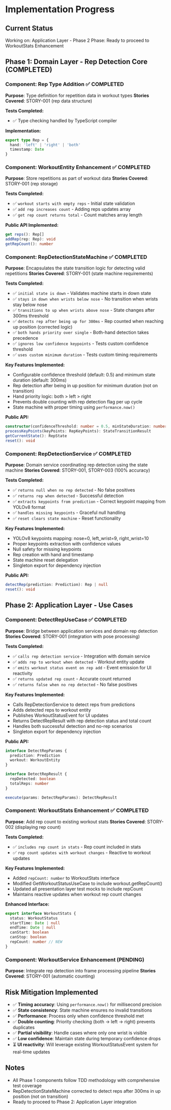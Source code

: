 # Implementation Progress

## Current Status
Working on: Application Layer - Phase 2
Phase: Ready to proceed to WorkoutStats Enhancement

## Phase 1: Domain Layer - Rep Detection Core (COMPLETED)

### Component: Rep Type Addition ✅ COMPLETED
**Purpose**: Type definition for repetition data in workout types
**Stories Covered**: STORY-001 (rep data structure)

**Tests Completed:**
- ✅ Type checking handled by TypeScript compiler

**Implementation:**
```typescript
export type Rep = {
  hand: 'left' | 'right' | 'both'
  timestamp: Date
}
```

### Component: WorkoutEntity Enhancement ✅ COMPLETED
**Purpose**: Store repetitions as part of workout data
**Stories Covered**: STORY-001 (rep storage)

**Tests Completed:**
- ✅ `workout starts with empty reps` - Initial state validation
- ✅ `add rep increases count` - Adding reps updates array
- ✅ `get rep count returns total` - Count matches array length

**Public API Implemented:**
```typescript
get reps(): Rep[]
addRep(rep: Rep): void
getRepCount(): number
```

### Component: RepDetectionStateMachine ✅ COMPLETED
**Purpose**: Encapsulates the state transition logic for detecting valid repetitions
**Stories Covered**: STORY-001 (state machine requirements)

**Tests Completed:**
- ✅ `initial state is down` - Validates machine starts in down state
- ✅ `stays in down when wrists below nose` - No transition when wrists stay below nose
- ✅ `transitions to up when wrists above nose` - State changes after 300ms threshold
- ✅ `detects rep after being up for 300ms` - Rep counted when reaching up position (corrected logic)
- ✅ `both hands priority over single` - Both-hand detection takes precedence
- ✅ `ignores low confidence keypoints` - Tests custom confidence threshold
- ✅ `uses custom minimum duration` - Tests custom timing requirements

**Key Features Implemented:**
- Configurable confidence threshold (default: 0.5) and minimum state duration (default: 300ms)
- Rep detection after being in up position for minimum duration (not on transition)
- Hand priority logic: both > left > right
- Prevents double counting with rep detection flag per up cycle
- State machine with proper timing using `performance.now()`

**Public API:**
```typescript
constructor(confidenceThreshold: number = 0.5, minStateDuration: number = 300)
processKeyPoints(keyPoints: RepKeyPoints): StateTransitionResult
getCurrentState(): RepState
reset(): void
```

### Component: RepDetectionService ✅ COMPLETED
**Purpose**: Domain service coordinating rep detection using the state machine
**Stories Covered**: STORY-001, STORY-003 (100% accuracy)

**Tests Completed:**
- ✅ `returns null when no rep detected` - No false positives
- ✅ `returns rep when detected` - Successful detection
- ✅ `extracts keypoints from prediction` - Correct keypoint mapping from YOLOv8 format
- ✅ `handles missing keypoints` - Graceful null handling
- ✅ `reset clears state machine` - Reset functionality

**Key Features Implemented:**
- YOLOv8 keypoints mapping: nose=0, left_wrist=9, right_wrist=10
- Proper keypoints extraction with confidence values
- Null safety for missing keypoints
- Rep creation with hand and timestamp
- State machine reset delegation
- Singleton export for dependency injection

**Public API:**
```typescript
detectRep(prediction: Prediction): Rep | null
reset(): void
```

## Phase 2: Application Layer - Use Cases

### Component: DetectRepUseCase ✅ COMPLETED
**Purpose**: Bridge between application services and domain rep detection
**Stories Covered**: STORY-001 (integration with pose processing)

**Tests Completed:**
- ✅ `calls rep detection service` - Integration with domain service
- ✅ `adds rep to workout when detected` - Workout entity update
- ✅ `emits workout status event on rep add` - Event emission for UI reactivity
- ✅ `returns updated rep count` - Accurate count returned
- ✅ `returns false when no rep detected` - No false positives

**Key Features Implemented:**
- Calls RepDetectionService to detect reps from predictions
- Adds detected reps to workout entity
- Publishes WorkoutStatusEvent for UI updates
- Returns DetectRepResult with rep detection status and total count
- Handles both successful detection and no-rep scenarios
- Singleton export for dependency injection

**Public API:**
```typescript
interface DetectRepParams {
  prediction: Prediction
  workout: WorkoutEntity
}

interface DetectRepResult {
  repDetected: boolean
  totalReps: number
}

execute(params: DetectRepParams): DetectRepResult
```

### Component: WorkoutStats Enhancement ✅ COMPLETED
**Purpose**: Add rep count to existing workout stats
**Stories Covered**: STORY-002 (displaying rep count)

**Tests Completed:**
- ✅ `includes rep count in stats` - Rep count included in stats
- ✅ `rep count updates with workout changes` - Reactive to workout updates

**Key Features Implemented:**
- Added `repCount: number` to WorkoutStats interface
- Modified GetWorkoutStatusUseCase to include workout.getRepCount()
- Updated all presentation layer test mocks to include repCount
- Maintains reactive updates when workout rep count changes

**Enhanced Interface:**
```typescript
export interface WorkoutStats {
  status: WorkoutStatus
  startTime: Date | null
  endTime: Date | null
  canStart: boolean
  canStop: boolean
  repCount: number // NEW
}
```

### Component: WorkoutService Enhancement (PENDING)
**Purpose**: Integrate rep detection into frame processing pipeline
**Stories Covered**: STORY-001 (automatic counting)

## Risk Mitigation Implemented
- ✅ **Timing accuracy**: Using `performance.now()` for millisecond precision
- ✅ **State consistency**: State machine ensures no invalid transitions
- ✅ **Performance**: Process only when confidence threshold met
- ✅ **Double counting**: Priority checking (both → left → right) prevents duplicates
- ✅ **Partial visibility**: Handle cases where only one wrist is visible
- ✅ **Low confidence**: Maintain state during temporary confidence drops
- ⏳ **UI reactivity**: Will leverage existing WorkoutStatusEvent system for real-time updates

## Notes
- All Phase 1 components follow TDD methodology with comprehensive test coverage
- RepDetectionStateMachine corrected to detect reps after 300ms in up position (not on transition)
- Ready to proceed to Phase 2: Application Layer integration